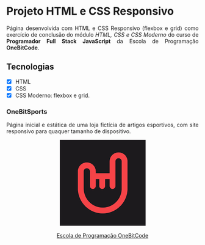 # Projeto HTML e CSS Responsivo

<p align="justify">
Página desenvolvida com HTML e CSS Responsivo (flexbox e grid) como exercício de conclusão do módulo
<i>HTML, CSS e CSS Moderno</i> do curso de <b>Programador Full Stack JavaScript</b> da Escola de Programação <b>OneBitCode</b>.
</p>

## Tecnologias

- [x] HTML
- [x] CSS
- [x] CSS Moderno: flexbox e grid.

### OneBitSports

<p align="justify">
Página inicial e estática de uma loja fictícia de artigos esportivos, com site responsivo para quaquer tamanho de dispositivo.
</p>

<p align="center">
  <img src="logo-readme.png" /> 
</p>
<p align="center">
<a href="https://cursos.onebitcode.com/">Escola de Programação OneBitCode</a>
</p>
